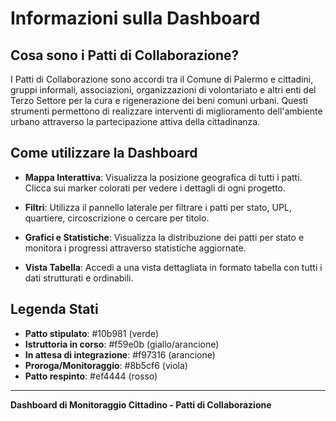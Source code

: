 # Informazioni sulla Dashboard

## Cosa sono i Patti di Collaborazione?

I Patti di Collaborazione sono accordi tra il Comune di Palermo e cittadini, gruppi informali, associazioni, organizzazioni di volontariato e altri enti del Terzo Settore per la cura e rigenerazione dei beni comuni urbani. Questi strumenti permettono di realizzare interventi di miglioramento dell'ambiente urbano attraverso la partecipazione attiva della cittadinanza.

## Come utilizzare la Dashboard

- **Mappa Interattiva**: Visualizza la posizione geografica di tutti i patti. Clicca sui marker colorati per vedere i dettagli di ogni progetto.

- **Filtri**: Utilizza il pannello laterale per filtrare i patti per stato, UPL, quartiere, circoscrizione o cercare per titolo.

- **Grafici e Statistiche**: Visualizza la distribuzione dei patti per stato e monitora i progressi attraverso statistiche aggiornate.

- **Vista Tabella**: Accedi a una vista dettagliata in formato tabella con tutti i dati strutturati e ordinabili.

## Legenda Stati

- **Patto stipulato**: #10b981 (verde)
- **Istruttoria in corso**: #f59e0b (giallo/arancione)
- **In attesa di integrazione**: #f97316 (arancione)
- **Proroga/Monitoraggio**: #8b5cf6 (viola)
- **Patto respinto**: #ef4444 (rosso)


---

**Dashboard di Monitoraggio Cittadino - Patti di Collaborazione**  